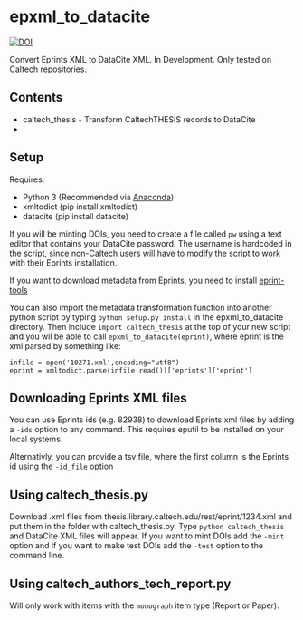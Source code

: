 # epxml_to_datacite

[![DOI](https://data.caltech.edu/badge/129455716.svg)](https://data.caltech.edu/badge/latestdoi/129455716)

Convert Eprints XML to DataCite XML.  In Development.  Only tested on Caltech
repositories.

## Contents

- caltech_thesis - Transform CaltechTHESIS records to DataCite
- 


## Setup

Requires: 

- Python 3 (Recommended via [Anaconda](https://www.anaconda.com/download)) 
- xmltodict (pip install xmltodict)
- datacite (pip install datacite)

If you will be minting DOIs, you need to create a file called `pw` using a text
editor that contains your DataCite password.  The username is hardcoded in the
script, since non-Caltech users will have to modify the script to work with
their Eprints installation.

If you want to download metadata from Eprints, you need to install
[eprint-tools](https://github.com/caltechlibrary/eprinttools)

You can also import the metadata transformation function into another python script by typing
`python setup.py install` in the epxml_to_datacite directory.  Then include 
`import caltech_thesis` at the top of your new script and you wil be able to
call `epxml_to_datacite(eprint)`, where eprint is the xml parsed by something
like:

```
infile = open('10271.xml',encoding="utf8")
eprint = xmltodict.parse(infile.read())['eprints']['eprint']
```

## Downloading Eprints XML files

You can use Eprints ids (e.g. 82938) to download Eprints xml files by adding a
`-ids` option to any command.  This requires eputil to be installed on your local systems.

Alternativly, you can provide a tsv file, where the first column is the Eprints
id using the `-id_file` option

## Using caltech_thesis.py

Download .xml files from thesis.library.caltech.edu/rest/eprint/1234.xml and put 
them in the folder with caltech_thesis.py.  Type `python caltech_thesis` and
DataCite XML files will appear.  If you want to mint DOIs add the `-mint`
option and if you want to make test DOIs add the `-test` option to the command
line.  

## Using caltech_authors_tech_report.py

Will only work with items with the `monograph` item type (Report or Paper).
